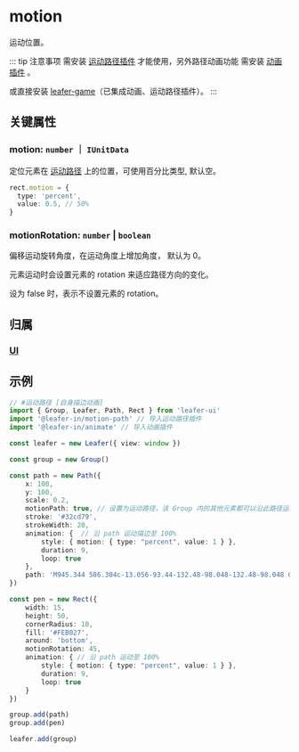 <script setup>
import Case from '/component/Case.vue'
</script>

# motion

运动位置。

::: tip 注意事项
需安装 [运动路径插件](/plugin/in/motion-path/) 才能使用，另外路径动画功能 需安装 [动画插件](/plugin/in/animate/) 。

或直接安装 [leafer-game](/guide/install/game/start.md)（已集成动画、运动路径插件）。
:::

## 关键属性

### motion: `number` ｜ `IUnitData`

定位元素在 [运动路径](./motionPath.md) 上的位置，可使用百分比类型, 默认空。

```ts
rect.motion = {
  type: 'percent',
  value: 0.5, // 50%
}
```

### motionRotation: `number` | `boolean`

偏移运动旋转角度，在运动角度上增加角度， 默认为 0。

元素运动时会设置元素的 rotation 来适应路径方向的变化。

设为 false 时，表示不设置元素的 rotation。

## 归属

### [UI](/reference/display/UI.md)

## 示例

<case name="AnimatePath" editor=false height=240></case>

```ts
// #运动路径 [自身描边动画]
import { Group, Leafer, Path, Rect } from 'leafer-ui'
import '@leafer-in/motion-path' // 导入运动路径插件
import '@leafer-in/animate' // 导入动画插件

const leafer = new Leafer({ view: window })

const group = new Group()

const path = new Path({
    x: 100,
    y: 100,
    scale: 0.2,
    motionPath: true, // 设置为运动路径，该 Group 内的其他元素都可以沿此路径运动
    stroke: '#32cd79',
    strokeWidth: 20,
    animation: {  // 沿 path 运动描边至 100%
        style: { motion: { type: "percent", value: 1 } },
        duration: 9,
        loop: true
    },
    path: 'M945.344 586.304c-13.056-93.44-132.48-98.048-132.48-98.048 0-29.888-39.808-47.424-39.808-47.424L201.664 440.832c-36.736 0-42.112 51.264-42.112 51.264 7.68 288 181.44 382.976 181.44 382.976l299.456 0c42.88-31.36 101.888-122.56 101.888-122.56 9.216 3.072 72.768-0.832 97.984-6.144C865.6 740.992 958.336 679.68 945.344 586.304zM365.568 825.28c-145.472-105.664-130.944-328.576-130.944-328.576l80.448 0c-44.416 126.4 43.648 285.696 55.872 307.904C383.232 826.816 365.568 825.28 365.568 825.28zM833.472 694.272c-37.568 22.272-65.152 7.68-65.152 7.68 39.04-54.4 42.112-159.296 42.112-159.296 6.848 2.304 12.288-26.048 61.312 23.744C920.768 616.128 871.04 672.064 833.472 694.272z M351.68 129.856c0 0-119.424 72.832-44.416 140.928 75.008 68.16 68.16 93.44 24.512 153.216 0 0 81.92-41.344 71.168-104.192s-89.6-94.208-72.768-137.792C347.136 138.304 351.68 129.856 351.68 129.856z M615.232 91.648c0 0-119.488 72.832-44.352 140.928 74.944 68.16 68.032 93.44 24.448 153.216 0 0 81.984-41.344 71.232-104.192-10.688-62.784-89.6-94.208-72.832-137.792C610.624 100.032 615.232 91.648 615.232 91.648z M491.136 64c0 0-74.304 6.144-88.128 78.144C389.248 214.144 435.968 240.96 471.936 276.992 507.904 312.96 492.608 380.352 452.032 427.904c0 0 72.768-25.344 89.6-94.976 16.832-69.76-17.344-94.272-52.8-134.784C453.312 157.504 456.64 83.968 491.136 64z',
})

const pen = new Rect({
    width: 15,
    height: 50,
    cornerRadius: 10,
    fill: '#FEB027',
    around: 'bottom',
    motionRotation: 45,
    animation: { // 沿 path 运动至 100%
        style: { motion: { type: "percent", value: 1 } },
        duration: 9,
        loop: true
    }
})

group.add(path)
group.add(pen)

leafer.add(group)

```
